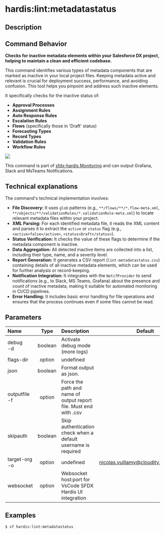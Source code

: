 <!-- This file has been generated with command 'sf hardis:doc:plugin:generate'. Please do not update it manually or it may be overwritten -->
# hardis:lint:metadatastatus

## Description


## Command Behavior

**Checks for inactive metadata elements within your Salesforce DX project, helping to maintain a clean and efficient codebase.**

This command identifies various types of metadata components that are marked as inactive in your local project files. Keeping metadata active and relevant is crucial for deployment success, performance, and avoiding confusion. This tool helps you pinpoint and address such inactive elements.

It specifically checks for the inactive status of:

- **Approval Processes**
- **Assignment Rules**
- **Auto Response Rules**
- **Escalation Rules**
- **Flows** (specifically those in 'Draft' status)
- **Forecasting Types**
- **Record Types**
- **Validation Rules**
- **Workflow Rules**

![](https://github.com/hardisgroupcom/sfdx-hardis/raw/main/docs/assets/images/detect-inactive-metadata.gif)

This command is part of [sfdx-hardis Monitoring](https://sfdx-hardis.cloudity.com/salesforce-monitoring-inactive-metadata/) and can output Grafana, Slack and MsTeams Notifications.

## Technical explanations

The command's technical implementation involves:

- **File Discovery:** It uses `glob` patterns (e.g., `**/flows/**/*.flow-meta.xml`, `**/objects/**/validationRules/*.validationRule-meta.xml`) to locate relevant metadata files within your project.
- **XML Parsing:** For each identified metadata file, it reads the XML content and parses it to extract the `active` or `status` flag (e.g., `<active>false</active>`, `<status>Draft</status>`).
- **Status Verification:** It checks the value of these flags to determine if the metadata component is inactive.
- **Data Aggregation:** All detected inactive items are collected into a list, including their type, name, and a severity level.
- **Report Generation:** It generates a CSV report (`lint-metadatastatus.csv`) containing details of all inactive metadata elements, which can be used for further analysis or record-keeping.
- **Notification Integration:** It integrates with the `NotifProvider` to send notifications (e.g., to Slack, MS Teams, Grafana) about the presence and count of inactive metadata, making it suitable for automated monitoring in CI/CD pipelines.
- **Error Handling:** It includes basic error handling for file operations and ensures that the process continues even if some files cannot be read.


## Parameters

| Name              |  Type   | Description                                                       |                Default                 | Required | Options |
|:------------------|:-------:|:------------------------------------------------------------------|:--------------------------------------:|:--------:|:-------:|
| debug<br/>-d      | boolean | Activate debug mode (more logs)                                   |                                        |          |         |
| flags-dir         | option  | undefined                                                         |                                        |          |         |
| json              | boolean | Format output as json.                                            |                                        |          |         |
| outputfile<br/>-f | option  | Force the path and name of output report file. Must end with .csv |                                        |          |         |
| skipauth          | boolean | Skip authentication check when a default username is required     |                                        |          |         |
| target-org<br/>-o | option  | undefined                                                         | nicolas.vuillamy@cloudity.com.playnico |          |         |
| websocket         | option  | Websocket host:port for VsCode SFDX Hardis UI integration         |                                        |          |         |

## Examples

```shell
$ sf hardis:lint:metadatastatus
```


